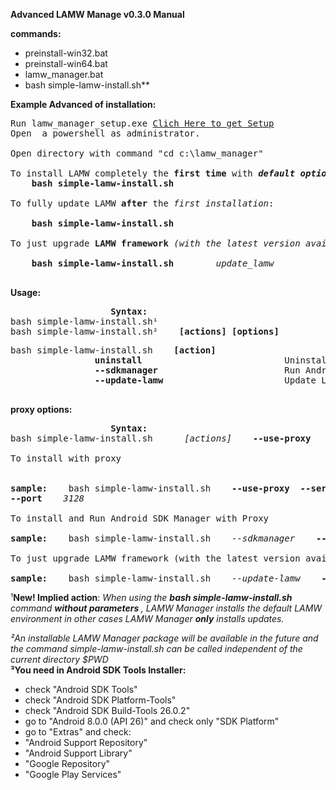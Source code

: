 
**Advanced LAMW Manage v0.3.0 Manual**


**commands:**
<p>
	<ul>
		<li>preinstall-win32.bat</li>
		<li>preinstall-win64.bat</li>
		<li>lamw_manager.bat</li>
		<li>bash simple-lamw-install.sh**</li>
	</ul>
</p>

<strong>Example Advanced of installation:</strong>
<pre>
Run lamw_manager_setup.exe <a href="https://raw.githubusercontent.com/DanielTimelord/Laz4LAMW-win-installer/master/LAMWAutoRunScripts-master/lamw_manager_setup.exe">Clich Here to get Setup</a>
Open  a powershell as administrator.
<br>Open directory with command "cd c:\lamw_manager"</br>
To install LAMW completely the <strong>first time</strong> with <strong><em>default option</em></strong>:
	<strong>bash simple-lamw-install.sh</strong>
<br>To fully update LAMW <strong>after</strong> the <em>first installation</em>:</br>
	<strong>bash simple-lamw-install.sh</strong>
<br>To just upgrade <strong>LAMW framework</strong> <em>(with the latest version available in git)</em></br>
	<strong>bash simple-lamw-install.sh</strong>        <em>update_lamw</em>

</pre>
**Usage:**
<pre>					<Strong>Syntax:</Strong>
bash simple-lamw-install.sh¹
bash simple-lamw-install.sh² 	<strong>[actions]</strong> <strong>[options]</strong>  
</pre>

<p>
<pre>
bash simple-lamw-install.sh    <strong>[action]</strong>                            <em>Description</em>
				<strong>uninstall</strong>                           Uninstall LAMW completely and erase all settings.
				<strong>--sdkmanager</strong>                        Run Android SDK Manager 
				<strong>--update-lamw</strong>                       Update LAMW sources and rebuild Lazarus IDE
	</pre>
</p>

**proxy options:**
<p>
<pre>					<Strong>Syntax:</Strong>
bash simple-lamw-install.sh	<em>     [actions]</em>    <strong>--use-proxy</strong> 		<em>[proxy options]</em>
<br>To install with proxy</br>
<br><strong>sample:    </strong>bash simple-lamw-install.sh    <strong>--use-proxy	--server</strong> <em>10.0.16.1</em></br><strong>--port</strong>	<em>3128</em>
<br>To install and Run Android SDK Manager with Proxy</br>
<strong>sample:    </strong>bash simple-lamw-install.sh    <em>--sdkmanager</em>    <strong>--use-proxy --server</strong>	<em>10.0.16.1</em> <strong>--port</strong> 	<em>3128</em>
<br>To just upgrade LAMW framework (with the latest version available in git) with proxy</br>
<strong>sample:    </strong>bash simple-lamw-install.sh    <em>--update-lamw</em>    <strong>--use-proxy --server</strong>	<em>10.0.16.1</em> <strong>--port</strong> 	<em>3128</em>
</pre>
</p>



¹<strong>New!
Implied action</strong>:
<em>When using the <strong>bash simple-lamw-install.sh</strong> command <strong>without parameters </strong>, LAMW Manager installs the default LAMW environment in other cases LAMW Manager <strong>only</strong> installs updates.</em>


<p>
	<em>²An installable LAMW Manager package will be available in the future and the command simple-lamw-install.sh can be called independent of the current directory $PWD</em>
	<br><strong>³You need in Android SDK Tools Installer:</strong></br>
	<ul>
	<li>check "Android SDK Tools"</li>
	<li>check "Android SDK Platform-Tools"</li>			
	<li>check "Android SDK Build-Tools 26.0.2"</li>  	
	<li>go to "Android 8.0.0 (API 26)" and check only "SDK Platform"</li>
	<li>go to "Extras" and check:</li> 
	<li>		"Android Support Repository"</li>				
	<li>		"Android Support Library"</li>				
	<li>		"Google Repository"</li>
	<li>		"Google Play Services" </li>
	</ul>																
</p>
